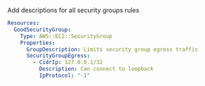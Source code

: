 
Add descriptions for all security groups rules

```yaml
Resources:
  GoodSecurityGroup:
    Type: AWS::EC2::SecurityGroup
    Properties:
      GroupDescription: Limits security group egress traffic
      SecurityGroupEgress:
        - CidrIp: 127.0.0.1/32
          Description: Can connect to loopback
          IpProtocol: "-1"
```


